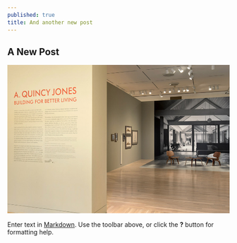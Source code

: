 ```yaml
---
published: true
title: And another new post
---
```


## A New Post

![](/assets/img/aqj_01.jpg)


Enter text in [Markdown](http://daringfireball.net/projects/markdown/). Use the toolbar above, or click the **?** button for formatting help.